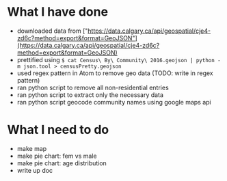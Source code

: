 # What I have done
- downloaded data from ["https://data.calgary.ca/api/geospatial/cje4-zd6c?method=export&format=GeoJSON"](https://data.calgary.ca/api/geospatial/cje4-zd6c?method=export&format=GeoJSON)
- prettified using 
        ```
        $ cat Census\ By\ Community\ 2016.geojson | python -m json.tool > censusPretty.geojson
        ```
- used regex pattern in Atom to remove geo data (TODO: write in regex pattern)
- ran python script to remove all non-residential entries 
- ran python script to extract only the necessary data
- ran python script geocode community names using google maps api

# What I need to do
- make map
- make pie chart: fem vs male
- make pie chart: age distribution
- write up doc
